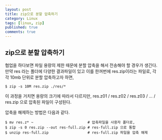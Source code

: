 ```yaml
---
layout: post
title: zip으로 분할 압축하기
category: Linux 
tags: [linux, zip]
published: true
comments: true
---
```


zip으로 분할 압축하기
----------------

협업을 하다보면 파일 용량의 제한 때문에 분할 압축을 해서 전송해야 할 경우가 생긴다.
만약 res 라는 폴더에 다양한 결과파일이 있고 이를 한꺼번에 res.zip이라는 파일로,
각각 10mb 단위로 분할 압축하고자 하면,

``` console
$ zip -s 10M res.zip ./res/*
```

이 과정을 거치면 용량의 크기에 따라서 다르지만,
res.z01 / res.z02 / res.z03 / ... / res.zip 으로 압축된 파일이 구성된다.

압축을 해제하는 방법은 다음과 같다.

```console
$ mv res.z* ~                         # 압축파일을 사용자 폴더로,
$ zip -s 0 res.zip --out res-full.zip # res-full.zip 으로 통합
$ unzip res-full.zip                  # res-full.zip 파일을 압축 해제
```

